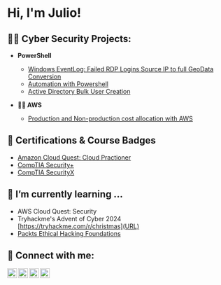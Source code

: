 <h1>Hi, I'm Julio! <br/>

<h2>👨‍💻 Cyber Security Projects:</h2>

- <b>PowerShell</b>

  - [Windows EventLog: Failed RDP Logins Source IP to full GeoData Conversion](URL)
  - [Automation with Powershell](URL)
  - [Active Directory Bulk User Creation](URL)
  
- <b>👨‍💻 AWS</b>

  - [Production and Non-production cost allocation with AWS](https://github.com/Dondoknows610/AWS-Cloud-Quest)

<h2> 📄 Certifications & Course Badges </h2>

- [Amazon Cloud Quest: Cloud Practioner](https://www.credly.com/badges/98a95879-c473-4c27-9ec1-b7635d09dbdd)
- [CompTIA Security+](https://www.credly.com/earner/earned/badge/21bb2ea4-d6a9-4699-9274-1faa91f53595)
- [CompTIA SecurityX](https://www.credly.com/earner/earned/badge/8d40b005-f25f-43fa-8bc7-1127a5e820e7)

<h2>🌱 I’m currently learning ... </h2>

- AWS Cloud Quest: Security 
- Tryhackme's Advent of Cyber 2024 [https://tryhackme.com/r/christmas](URL)
- [Packts Ethical Hacking Foundations](https://www.coursera.org/learn/packt-ethical-hacking-foundations-cacdd)

<h2> 🤳 Connect with me:</h2>

<img align="left" alt="JoshMadakor | YouTube" width="22px" src="https://cdn.jsdelivr.net/npm/simple-icons@v3/icons/youtube.svg" />
<img align="left" alt="JoshMadakor | Twitter" width="22px" src="https://cdn.jsdelivr.net/npm/simple-icons@v3/icons/twitter.svg" />
<img align="left" alt="JoshMadakor | LinkedIn" width="22px" src="https://cdn.jsdelivr.net/npm/simple-icons@v3/icons/linkedin.svg" />
<img align="left" alt="JoshMadakor | Instagram" width="22px" src="https://cdn.jsdelivr.net/npm/simple-icons@v3/icons/instagram.svg" />



